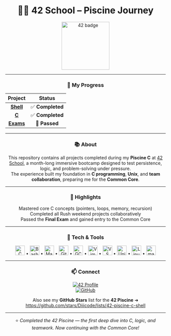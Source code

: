<div align="center">

# 🏊‍♂️ 42 School – Piscine Journey

<img src="https://github.com/ayogun/42-project-badges/blob/main/badges/volunteerm.png?raw=true" alt="42 badge" width="150"/>

---

### 🚀 My Progress

| Project | Status |
|:-------:|:------:|
| [**Shell**](https://github.com/Diogo-Serra/42_Piscine/tree/main/Shell) | ✅ **Completed** |
| [**C**](https://github.com/Diogo-Serra/42_Piscine/tree/main/C) | ✅ **Completed** |
| [**Exams**](https://github.com/Diogo-Serra/42_Piscine/tree/main/Exams) | 🎯 **Passed** |

---

### 📚 About

This repository contains all projects completed during my **Piscine C** at [42 School](https://42.fr), a month-long immersive bootcamp designed to test persistence, logic, and problem-solving under pressure.  
The experience built my foundation in **C programming**, **Unix**, and **team collaboration**, preparing me for the **Common Core**.

---

### 🏅 Highlights

 Mastered core C concepts (pointers, loops, memory, recursion)  
 Completed all Rush weekend projects collaboratively  
 Passed the **Final Exam** and gained entry to the Common Core  

---

### 🧰 Tech & Tools

<p align="center">
  <img src="https://cdn.jsdelivr.net/gh/devicons/devicon/icons/c/c-original.svg" width="30" height="30" alt="C"/> • 
  <img src="https://cdn.jsdelivr.net/gh/devicons/devicon/icons/bash/bash-original.svg" width="30" height="30" alt="Bash"/> • 
  <img src="https://cdn.jsdelivr.net/gh/devicons/devicon/icons/cmake/cmake-original.svg" width="30" height="30" alt="Make"/> • 
  <img src="https://cdn.jsdelivr.net/gh/devicons/devicon/icons/git/git-original.svg" width="30" height="30" alt="Git"/> • 
  <img src="https://cdn.jsdelivr.net/gh/devicons/devicon/icons/gcc/gcc-original.svg" width="30" height="30" alt="GCC"/> • 
  <img src="https://cdn.jsdelivr.net/gh/devicons/devicon/icons/vim/vim-original.svg" width="30" height="30" alt="Vim"/> • 
  <img src="https://cdn.jsdelivr.net/gh/devicons/devicon/icons/vscode/vscode-original.svg" width="30" height="30" alt="VS Code"/> • 
  <img src="https://cdn.jsdelivr.net/gh/devicons/devicon/icons/unix/unix-original.svg" width="30" height="30" alt="Unix"/> • 
  <img src="https://cdn.jsdelivr.net/gh/devicons/devicon/icons/linux/linux-original.svg" width="30" height="30" alt="Linux"/> • 
  <img src="https://cdn.jsdelivr.net/gh/devicons/devicon/icons/apple/apple-original.svg" width="30" height="30" alt="macOS"/>
</p>

---

### 📫 Connect

<a href="https://profile.intra.42.fr/users/diogo-serra"><img src="https://img.shields.io/badge/42_Profile-diogo--serra-2ecc71?style=for-the-badge" alt="42 Profile"/></a>  
<a href="https://github.com/Diogo-Serra"><img src="https://img.shields.io/badge/GitHub-Diogo--Serra-181717?style=for-the-badge&logo=github" alt="GitHub"/></a>

Also see my **GitHub Stars** list for the **42 Piscine** ➜ https://github.com/stars/Diiicode/lists/42-piscine-c-shell

---

⭐️ *Completed the 42 Piscine — the first deep dive into C, logic, and teamwork. Now continuing with the Common Core!*

</div>

